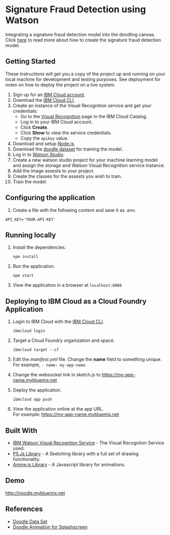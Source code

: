 
# Signature Fraud Detection using Watson

Integrating a signature fraud detection model into the doodling canvas. 
Click [here](https://github.com/bedangSen/Signature-Fraud-Detection) to read more about how to create the signature fraud detection model. 

## Getting Started

These instructions will get you a copy of the project up and running on your local machine for development and testing purposes. See deployment for notes on how to deploy the project on a live system.

1. Sign up for an [IBM Cloud account](https://console.bluemix.net/registration/).
1. Download the [IBM Cloud CLI](https://console.bluemix.net/docs/cli/index.html#overview).
1. Create an instance of the Visual Recognition service and get your credentials:
    - Go to the [Visual Recognition](https://console.bluemix.net/catalog/services/visual-recognition) page in the IBM Cloud Catalog.
    - Log in to your IBM Cloud account.
    - Click **Create**.
    - Click **Show** to view the service credentials.
    - Copy the `apikey` value.
1. Download and setup [Node.js](https://nodejs.org/en/download/).
1. Download the [doodle dataset](http://sketchy.eye.gatech.edu) for training the model.
1. Log in to [Watson Studio](https://datascience.ibm.com).
1. Create a new watson studio project for your machine learning model and assign the storage and Watson Visual Recognition service instance. 
1. Add the image assests to your project.
1. Create the classes for the assests you wish to train. 
1. Train the model. 

## Configuring the application


1. Create a file with the following content and save it as .env.

```
API_KEY='YOUR-API-KEY'
```

## Running locally

1. Install the dependencies.

    ```
    npm install
    ```

1. Run the application.

    ```
    npm start
    ```

1. View the application in a browser at `localhost:8080`

## Deploying to IBM Cloud as a Cloud Foundry Application

1. Login to IBM Cloud with the [IBM Cloud CLI](https://console.bluemix.net/docs/cli/index.html#overview).

    ```
    ibmcloud login
    ```

1. Target a Cloud Foundry organization and space.

    ```
    ibmcloud target --cf
    ```

1. Edit the *manifest.yml* file. Change the **name** field to something unique.  
  For example, `- name: my-app-name`.
  
1. Change the websocket link in sketch.js to https://my-app-name.mybluemix.net
  
1. Deploy the application.

    ```
    ibmcloud app push
    ```

1. View the application online at the app URL.  
For example: https://my-app-name.mybluemix.net

## Built With

* [IBM Watson Visual Recogntion Service](https://console.bluemix.net/catalog/services/visual-recognition) - The Visual Recogniton Service used. 
* [P5.Js Library](https://p5js.org) - A Sketching library with a full set of drawing functionality. 
* [Anime.js Library](http://animejs.com) - A Javascript library for animations. 

## Demo

http://noodle.mybluemix.net

## References

* [Doodle Data Set](http://sketchy.eye.gatech.edu)
* [Doodle Animation for Splashscreen](https://codepen.io/ainalem/pen/dKjgBx)
